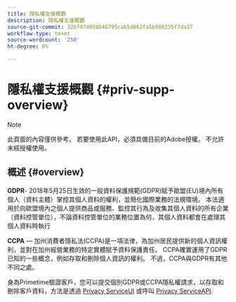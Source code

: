 ```yaml
---
title: 隱私權支援概觀
description: 隱私權支援概觀
source-git-commit: 326f97d058646795cab5d062fa5b980235f7da37
workflow-type: tm+mt
source-wordcount: '250'
ht-degree: 0%

---
```



# 隱私權支援概觀 {#priv-supp-overview}

>[!NOTE]
>
>此頁面的內容僅供參考。 若要使用此API，必須具備目前的Adobe授權。 不允許未經授權使用。

## 概述 {#overview}

**GDPR**- 2018年5月25日生效的一般資料保護規範(GDPR)賦予歐盟(EU)境內所有個人（資料主體）掌控其個人資料的權利，並簡化國際業務的法規環境。 本法適用於向歐盟境內之個人提供商品或服務、監控其行為及收集其個人資料的所有企業（資料控管單位），不論資料控管單位的業務位置為何，其個人資料都會在處理其個人資料時執行

**CCPA** — 加州消費者隱私法(CCPA)是一項法律，為加州居民提供新的個人資訊權利，並對在加州經營業務的特定實體賦予資料保護責任。 CCPA確實運用了GDPR已知的一些概念，例如存取和刪除個人資訊的權利。 不過，CCPA與GDPR有其他不同之處。

身為Primetime驗證客戶，您可以提交個別GDPR或CCPA隱私權請求，以存取和刪除客戶資料，方法是透過 [Privacy ServiceUI](https://www.adobe.io/apis/experiencecloud/gdpr/docs/alldocs.html#!api-specification/markdown/narrative/tutorials/privacy_service_tutorial/privacy_service_ui_tutorial.md) 或呼叫 [Privacy ServiceAPI](https://www.adobe.io/apis/experiencecloud/gdpr/docs/alldocs.html#!api-specification/markdown/narrative/tutorials/privacy_service_tutorial/privacy_service_api_tutorial.md).

<!--

>[!MORELIKETHIS]
>
>* [Privacy Services Overview](https://www.adobe.io/apis/experiencecloud/gdpr/docs/alldocs.html#!api-specification/markdown/narrative/technical_overview/privacy_service_overview/privacy_service_overview.md)
>* [Privacy Service API documentation](https://www.adobe.io/apis/experiencecloud/gdpr.html)
-->